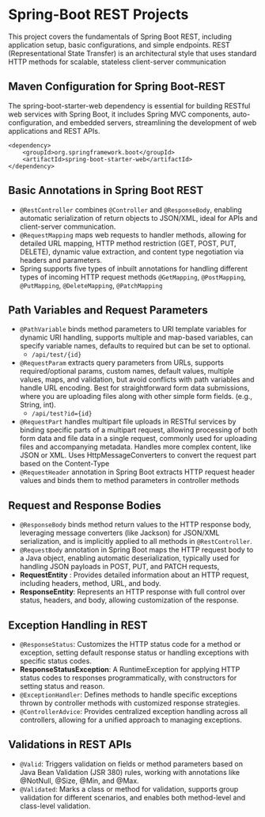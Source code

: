 # Spring-Boot REST Projects

This project covers the fundamentals of Spring Boot REST, including application setup, basic configurations, and simple endpoints.
REST (Representational State Transfer) is an architectural style that uses standard HTTP methods for scalable, stateless client-server communication

## Maven Configuration for Spring Boot-REST 
The spring-boot-starter-web dependency is essential for building RESTful web services with Spring Boot, it includes Spring MVC components, auto-configuration, and embedded servers, streamlining the development of web applications and REST APIs.
```
<dependency>
    <groupId>org.springframework.boot</groupId>
    <artifactId>spring-boot-starter-web</artifactId>    
</dependency>
```
## Basic Annotations in Spring Boot REST
- `@RestController` combines `@Controller` and `@ResponseBody`, enabling automatic serialization of return objects to JSON/XML, ideal for APIs and client-server communication.
- `@RequestMapping` maps web requests to handler methods, allowing for detailed URL mapping, HTTP method restriction (GET, POST, PUT, DELETE), dynamic value extraction, and content type negotiation via headers and parameters.
- Spring supports five types of inbuilt annotations for handling different types of incoming HTTP request methods `@GetMapping`, `@PostMapping`, `@PutMapping`, `@DeleteMapping`, `@PatchMapping`

## Path Variables and Request Parameters
- `@PathVariable` binds method parameters to URI template variables for dynamic URI handling, supports multiple and map-based variables, can specify variable names, defaults to required but can be set to optional.
  - `/api/test/{id}`
- `@RequestParam` extracts query parameters from URLs, supports required/optional params, custom names, default values, multiple values, maps, and validation, but avoid conflicts with path variables and handle URL encoding. Best for straightforward form data submissions, where you are uploading files along with other simple form fields. (e.g., String, int).
  - `/api/test?id={id}`
- `@RequestPart` handles multipart file uploads in RESTful services by binding specific parts of a multipart request, allowing processing of both form data and file data in a single request, commonly used for uploading files and accompanying metadata. Handles more complex content, like JSON or XML. Uses HttpMessageConverters to convert the request part based on the Content-Type
- `@RequestHeader` annotation in Spring Boot extracts HTTP request header values and binds them to method parameters in controller methods

## Request and Response Bodies
- `@ResponseBody` binds method return values to the HTTP response body, leveraging message converters (like Jackson) for JSON/XML serialization, and is implicitly applied to all methods in `@RestController`.
- `@RequestBody` annotation in Spring Boot maps the HTTP request body to a Java object, enabling automatic deserialization, typically used for handling JSON payloads in POST, PUT, and PATCH requests,
- **RequestEntity** : Provides detailed information about an HTTP request, including headers, method, URL, and body.
- **ResponseEntity**: Represents an HTTP response with full control over status, headers, and body, allowing customization of the response.

## Exception Handling in REST
- `@ResponseStatus`: Customizes the HTTP status code for a method or exception, setting default response status or handling exceptions with specific status codes.
- **ResponseStatusException**: A RuntimeException for applying HTTP status codes to responses programmatically, with constructors for setting status and reason.
- `@ExceptionHandler`: Defines methods to handle specific exceptions thrown by controller methods with customized response strategies.
- `@ControllerAdvice`: Provides centralized exception handling across all controllers, allowing for a unified approach to managing exceptions.

## Validations in REST APIs
- `@Valid`: Triggers validation on fields or method parameters based on Java Bean Validation (JSR 380) rules, working with annotations like @NotNull, @Size, @Min, and @Max.
- `@Validated`: Marks a class or method for validation, supports group validation for different scenarios, and enables both method-level and class-level validation.




